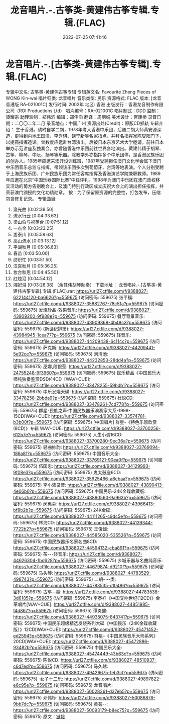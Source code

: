 ﻿---
title: 龙音唱片.-.古筝类-黄建伟古筝专辑.专辑.(FLAC)
date: 2022-07-25 07:41:46
categories: 古典音乐、新世纪、纯音雅乐
tags: 纯音雅乐
---
# 龙音唱片.-.[古筝类-黄建伟古筝专辑].专辑.(FLAC)

专辑中文名: 古筝类-黄建伟古筝专辑
专辑英文名: Favourite Zheng Pieces of WONG Kin-wai
唱片归类: 龙音唱片
音乐类型: 民乐
资源格式: FLAC
版本: [龙音香港版 RA-021001C]
发行时间: 2002年
地区: 香港
出版发行：香港龙音制作有限公司（ROI Productions Ltd）
唱片编号：RA-021001C
唱片制式：DDD
监制：谭耀宗
助理监制：郑伟滔
编辑：郑伟滔
翻译：周丽娟
美术设计：官康桥
录音日期：二〇〇二年二月
录音地点：中国广州
资源出处(Credit)：原版CD抓轨
专辑介绍：
生于香港。幼时自学二胡，1978年考入香港中乐团，后随二胡大师黄安源深造，更得到内地王国潼、李秀琪、饶宁新等名家指点，并拜名指挥家陈燮阳门下，以提高指挥造诣。曾数度应邀赴台湾演出，后被日本东京艺术大学邀请，前往日本举办示范讲座及独奏会。亦曾随香港中乐团前往世界各地演出。黄建伟精于胡琴、古筝、柳琴、中阮、扬琴等乐器。除教学外亦指挥多个中乐团体，是香港民族乐团的创办人。1985年应邀来澳开设训练班，1987年受聘担任澳门文化学会属下澳门中乐团音乐总监与指挥，带领该乐团多次到葡萄牙、台湾等地表演。个人分别受聘于上海民族乐团、广州民族乐团为常任客席指挥及香港演艺学院兼职教师。1989年应邀在北京“中国乐器国际比赛”中任评判。1998年为澳门中乐团在澳门政权移交活动的葡方告别晚会上，及澳门特别行政区成立庆祝大会上的演出担任指挥，并荣获澳门颁授的文化功绩勋章。
按：为了保留原资源的完整性，打包发布，压缩包含修复记录。
专辑曲目:
01. 渔光曲
[0:02:39.50]
02. 流水行云
[0:04:33.63]
03. 梁山伯与祝英台
[0:07:51.12]
04. 一点金
[0:03:23.25]
05. 游泰山
[0:05:58.63]
06. 高山流水
[0:03:13.12]
07. 平湖秋月
[0:05:06.63]
08. 春苗
[0:03:50.00]
09. 纺织忙
[0:03:51.50]
10. 汉宫秋月
[0:05:36.25]
11. 妆台秋思
[0:04:45.50]
12. 红烛泪
[0:04:54.12]
13. 湘妃泪
[0:03:28.38]
（余其伟胡琴助奏）
下载地址：
龙音唱片.-.[古筝类-黄建伟古筝专辑].专辑.(FLAC).rar: https://url27.ctfile.com/f/9388027-622144120-ba6626?p=559675
(访问密码: 559675)
张平福: https://url27.ctfile.com/d/9388027-35882767-78c51a?p=559675
(访问密码: 559675)
发烧珍品-效果音乐: https://url27.ctfile.com/d/9388027-43909200-9f988e?p=559675
(访问密码: 559675)
餐厅背景音乐: https://url27.ctfile.com/d/9388027-43909368-4b48c3?p=559675
(访问密码: 559675)
(新世纪排箫): https://url27.ctfile.com/d/9388027-43984945-1cea77?p=559675
(访问密码: 559675)
轻音乐: https://url27.ctfile.com/d/9388027-44209438-6c114c?p=559675
(访问密码: 559675)
萨克斯: https://url27.ctfile.com/d/9388027-44209441-5e92ce?p=559675
(访问密码: 559675)
刘清池: https://url27.ctfile.com/d/9388027-44232853-28dd4a?p=559675
(访问密码: 559675)
巫娜,段银莹: https://url27.ctfile.com/d/9388027-24755248-9f3960?p=559675
(访问密码: 559675)
民乐精品《中国民乐大师纯独奏鉴赏DSD》14CD  [WAV+CUE]: https://url27.ctfile.com/d/9388027-33478255-59bdb1?p=559675
(访问密码: 559675)
中乐发烧天碟: https://url27.ctfile.com/d/9388027-33478258-2bbda9?p=559675
(访问密码: 559675)
杜聪CD: https://url27.ctfile.com/d/9388027-33478261-7cd778?p=559675
(访问密码: 559675)
群星-民族之声·中国民族器乐演奏家大系-1998-15CD[WAV+CUE]: https://url27.ctfile.com/d/9388027-33574781-b3b00f?p=559675
(访问密码: 559675)
[中国唱片] 群星-《特色乐器欣赏(8CD)》专辑 WAV+CUE: https://url27.ctfile.com/d/9388027-33700256-612b7e?p=559675
(访问密码: 559675)
人生小调16CD: https://url27.ctfile.com/d/9388027-33700280-9ec36a?p=559675
(访问密码: 559675)
轻曲妙韵: https://url27.ctfile.com/d/9388027-33769094-186a81?p=559675
(访问密码: 559675)
中国音乐大全: https://url27.ctfile.com/d/9388027-33769121-90ea0f?p=559675
(访问密码: 559675)
伍国忠: https://url27.ctfile.com/d/9388027-34129993-9f08e3?p=559675
(访问密码: 559675)
鬼太鼓座6CD: https://url27.ctfile.com/d/9388027-35925466-a6ebaa?p=559675
(访问密码: 559675)
李小沛录音: https://url27.ctfile.com/d/9388027-43890413-4e06b0?p=559675
(访问密码: 559675)
中国民乐-24K金碟收藏版: https://url27.ctfile.com/d/9388027-43890560-9a963b?p=559675
(访问密码: 559675)
闵惠芬: https://url27.ctfile.com/d/9388027-43966413-bf8b2b?p=559675
(访问密码: 559675)
24K金碟: https://url27.ctfile.com/d/9388027-44111265-c9dc5e?p=559675
(访问密码: 559675)
林海CD: https://url27.ctfile.com/d/9388027-44139344-7722b2?p=559675
(访问密码: 559675)
王俊雄: https://url27.ctfile.com/d/9388027-44585020-535526?p=559675
(访问密码: 559675)
中国民族器乐名家名曲8CD: https://url27.ctfile.com/d/9388027-44594132-cba891?p=559675
(访问密码: 559675)
茶---轻音乐: https://url27.ctfile.com/d/9388027-44626304-1bd628?p=559675
(访问密码: 559675)
乡城乐器与名曲纯音乐: https://url27.ctfile.com/d/9388027-44679874-d9210f?p=559675
(访问密码: 559675)
马头琴: https://url27.ctfile.com/d/9388027-44783529-498743?p=559675
(访问密码: 559675)
二胡- --类: https://url27.ctfile.com/d/9388027-44783535-c10486?p=559675
(访问密码: 559675)
古筝--类: https://url27.ctfile.com/d/9388027-44783538-3d6185?p=559675
(访问密码: 559675)
李泰祥《中国交响世纪(12CD)》金革唱片[WAV+CUE]: https://url27.ctfile.com/d/9388027-44851985-f4d867?p=559675
(访问密码: 559675)
谭炎健: https://url27.ctfile.com/d/9388027-44935075-843741?p=559675
(访问密码: 559675)
中国民乐超级精选发烧系列大碟《中国民乐（24K金碟收藏版）》12CD[WAV+CUE]: https://url27.ctfile.com/d/9388027-45471452-ed2594?p=559675
(访问密码: 559675)
群星-《中国民族音乐大师系列》20CD[WAV+CUE]: https://url27.ctfile.com/d/9388027-45472886-93482b?p=559675
(访问密码: 559675)
中国民乐大全: https://url27.ctfile.com/d/9388027-45474449-43b63c?p=559675
(访问密码: 559675)
陈悦CD: https://url27.ctfile.com/d/9388027-48510937-c6d7ed?p=559675
(访问密码: 559675)
马久越: https://url27.ctfile.com/d/9388027-49426675-feb3cf?p=559675
(访问密码: 559675)
·女子十二乐: https://url27.ctfile.com/d/9388027-49897822-e6c95e?p=559675
(访问密码: 559675)
龙音唱片: https://url27.ctfile.com/d/9388027-50028361-d37eb5?p=559675
(访问密码: 559675)
邓伟标: https://url27.ctfile.com/d/9388027-50086876-9bb7dc?p=559675
(访问密码: 559675)
黄荟--: https://url27.ctfile.com/d/9388027-50093179-b8ec75?p=559675
(访问密码: 559675)
原文：[链接](https://blog.sina.com.cn/s/blog_1647c7e7601030yjj.html)